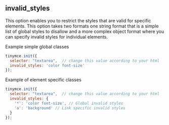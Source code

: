 ## invalid_styles

This option enables you to restrict the styles that are valid for specific elements. This option takes two formats one string format that is a simple list of global styles to disallow and a more complex object format where you can specify invalid styles for individual elements.

Example simple global classes

```js
tinymce.init({
  selector: "textarea",  // change this value according to your html
  invalid_styles: 'color font-size'
});
```

Example of element specific classes

```js
tinymce.init({
  selector: "textarea",  // change this value according to your html
  invalid_styles: {
    '*': 'color font-size', // Global invalid styles
    'a': 'background' // Link specific invalid styles
  }
});
```
